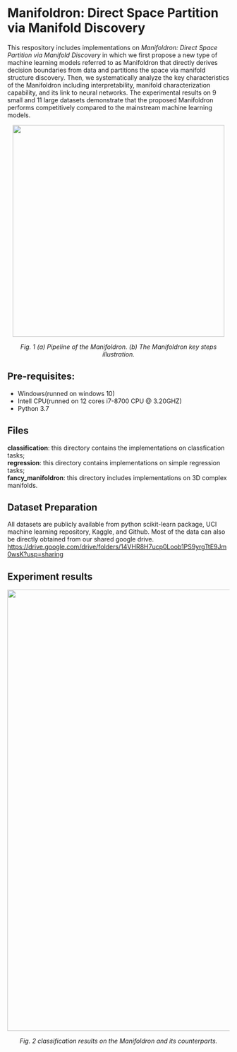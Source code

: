 # Manifoldron: Direct Space Partition via Manifold Discovery
This respository includes implementations on *Manifoldron: Direct Space Partition via Manifold Discovery* in which we first propose a new type of machine learning models referred to as Manifoldron that directly derives decision boundaries from data and partitions the space via manifold structure discovery. Then, we systematically analyze the key characteristics of the Manifoldron including interpretability, manifold characterization capability, and its link to neural networks. The experimental results on 9 small and 11 large datasets demonstrate that the proposed Manifoldron performs competitively compared to the mainstream machine learning models.
<p align="center">
  <img width="480" src="https://user-images.githubusercontent.com/23077770/149367146-620b6d43-6741-4208-984d-2533b1eb24f0.png">
</p>
<p align="center">
  <em>Fig. 1 (a) Pipeline of the Manifoldron. (b) The Manifoldron key steps illustration.</em>
</p>

## Pre-requisites:
- Windows(runned on windows 10)
- Intell CPU(runned on 12 cores i7-8700 CPU @ 3.20GHZ)
- Python 3.7 

## Files 
**classification**: this directory contains the implementations on classfication tasks;<br/>
**regression**: this directory contains implementations on simple regression tasks;<br/>
**fancy_manifoldron**: this directory includes implementations on 3D complex manifolds.<br/>

## Dataset Preparation
All datasets are publicly available from python scikit-learn package, UCI machine learning repository, Kaggle, and Github. Most of the data can also be directly obtained from our shared google drive. https://drive.google.com/drive/folders/14VHR8H7ucp0Loob1PS9yrgTtE9Jm0wsK?usp=sharing

## Experiment results
<p align="center">
  <img width="1000" src="https://user-images.githubusercontent.com/23077770/149400378-6c14057b-6b6f-47a2-b8c3-fcaa57e640fb.png">
</p>
<p align="center">
  <em>Fig. 2 classification results on the Manifoldron and its counterparts.</em>
</p>
